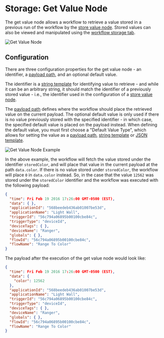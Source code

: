 # Storage: Get Value Node

The get value node allows a workflow to retrieve a value stored in a previous run of the workflow by the [store value node](/workflows/data/store-value/). Stored values can also be viewed and manipulated using the [workflow storage tab](/workflows/overview/#workflow-storage).

![Get Value Node](/images/workflows/data/get-value-node.png "Get Value Node")

## Configuration

There are three configuration properties for the get value node - an identifier, a [payload path](/workflows/accessing-payload-data/#payload-paths), and an optional default value.

The identifier is a [string template](/workflows/accessing-payload-data/#string-templates) for identifying value to retrieve - and while it can be an arbitrary string, it should match the identifier of a previously stored value - i.e., the identifier used in the configuration of a [store value node](/workflows/data/store-value/).

The [payload path](/workflows/accessing-payload-data/#payload-paths) defines where the workflow should place the retrieved value on the current payload. The optional default value is only used if there is no value previously stored with the specified identifier - in which case, the specified default value is placed on the payload instead. When defining the default value, you must first choose a "Default Value Type", which allows for setting the value as a [payload path](/workflows/accessing-payload-data/#payload-paths), [string template](/workflows/accessing-payload-data/#string-templates) or [JSON template](/workflows/accessing-payload-data/#json-templates).

![Get Value Node Example](/images/workflows/data/get-value-node-example.png "Get Value Node Example")

In the above example, the workflow will fetch the value stored under the identifier `storedColor`, and will place that value in the current payload at the path `data.color`. If there is no value stored under `storedColor`, the workflow will place `0` in `data.color` instead. So, in the case that the value `12562` was stored under the `storedColor` identifier and the workflow was executed with the following payload:

```json
{
  "time": Fri Feb 19 2016 17:26:00 GMT-0500 (EST),
  "data": { },
  "applicationId": "568beedeb436ab01007be53d",
  "applicationName": "Light Wall",
  "triggerId": "56c794a06895b00100cbe84c",
  "triggerType": "deviceId",
  "deviceTags": { },
  "deviceName": "Ranger",
  "globals": { },
  "flowId": "56c794a06895b00100cbe84c",
  "flowName": "Range To Color"
}
```

The payload after the execution of the get value node would look like:

```json
{
  "time": Fri Feb 19 2016 17:26:00 GMT-0500 (EST),
  "data": {
    "color": 12562
  },
  "applicationId": "568beedeb436ab01007be53d",
  "applicationName": "Light Wall",
  "triggerId": "56c794a06895b00100cbe84c",
  "triggerType": "deviceId",
  "deviceTags": { },
  "deviceName": "Ranger",
  "globals": { },
  "flowId": "56c794a06895b00100cbe84c",
  "flowName": "Range To Color"
}
```
